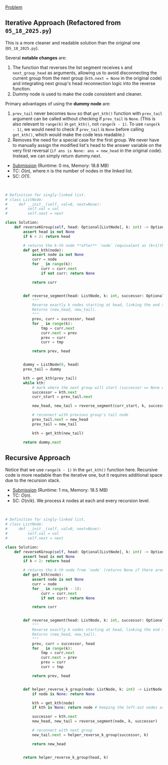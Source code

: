 [Problem](https://leetcode.com/problems/reverse-nodes-in-k-group/)

## Iterative Approach (Refactored from `05_18_2025.py`)

This is a more cleaner and readable solution than the original one (`05_18_2025.py`).

Several **notable changes** are:
1. The function that reverses the list segment receives `k` and `next_group_head` as arguments, allowing us to avoid disconnecting the current group from the next group (`kth.next = None` in the original code) and integrating next group's head reconnection logic into the reverse function.
2. Dummy node is used to make the code consistent and cleaner.

Primary advantages of using the **dummy node** are:
1. `prev_tail` never becomes `None` so that `get_kth()` function with `prev_tail` argument can be called without checking if `prev_tail` is `None`. (This is also relevant to `range(k)` in `get_kth()`, not `range(k - 1)`. To use `range(k - 1)`, we would need to check if `prev_tail` is `None` before calling `get_kth()`, which would make the code less readable.)
2. Removes the need for a special case for the first group. We never have to manually assign the modified list's head to the answer variable on the very first reversal (`if ans is None: ans = new_head` in the original code). Instead, we can simply return dummy.next.

- [Submission](https://leetcode.com/problems/reverse-nodes-in-k-group/submissions/1638234847/) (Runtime: 0 ms, Memory: 18.8 MB)
- TC: $O(n)$, where $n$ is the number of nodes in the linked list.
- SC: $O(1)$.
<br>

```python
# Definition for singly-linked list.
# class ListNode:
#     def __init__(self, val=0, next=None):
#         self.val = val
#         self.next = next

class Solution:
    def reverseKGroup(self, head: Optional[ListNode], k: int) -> Optional[ListNode]:
        assert head is not None
        if k < 2: return head

        # returns the k-th node **after** `node` (equivalent as (k+1)th node from `node`), or returns None if there aren’t k nodes left
        def get_kth(node):
            assert node is not None
            curr = node
            for _ in range(k):
                curr = curr.next
                if not curr: return None

            return curr


        def reverse_segment(head: ListNode, k: int, successor: Optional[ListNode]):
            """
            Reverse exactly k nodes starting at head, linking the end to successor.
            Returns (new_head, new_tail).
            """
            prev, curr = successor, head
            for _ in range(k):
                tmp = curr.next
                curr.next = prev
                prev = curr
                curr = tmp

            return prev, head


        dummy = ListNode(0, head)
        prev_tail = dummy

        kth = get_kth(prev_tail)
        while kth:
            # mark where the next group will start (successor == None when the number of nodes divides evenly by k)
            successor = kth.next
            curr_start = prev_tail.next

            new_head, new_tail = reverse_segment(curr_start, k, successor)

            # reconnect with previous group's tail node
            prev_tail.next = new_head
            prev_tail = new_tail

            kth = get_kth(new_tail)

        return dummy.next

```

## Recursive Approach

Notice that we use `range(k - 1)` in the `get_kth()` function here. Recursive code is more readable than the iterative one, but it requires additional space due to the recursion stack.

- [Submission](https://leetcode.com/problems/reverse-nodes-in-k-group/submissions/1638236108/) (Runtime: 1 ms, Memory: 18.5 MB)
- TC: $O(n)$.
- SC: $O(n/k)$. We process $k$ nodes at each and every recursion level.
<br>

```python
# Definition for singly-linked list.
# class ListNode:
#     def __init__(self, val=0, next=None):
#         self.val = val
#         self.next = next

class Solution:
    def reverseKGroup(self, head: Optional[ListNode], k: int) -> Optional[ListNode]:
        assert head is not None
        if k < 2: return head

        # returns the k-th node from `node` (returns None if there aren’t k nodes left)
        def get_kth(node):
            assert node is not None
            curr = node
            for _ in range(k - 1):
                curr = curr.next
                if not curr: return None

            return curr


        def reverse_segment(head: ListNode, k: int, successor: Optional[ListNode]):
            """
            Reverse exactly k nodes starting at head, linking the end to successor.
            Returns (new_head, new_tail).
            """
            prev, curr = successor, head
            for _ in range(k):
                tmp = curr.next
                curr.next = prev
                prev = curr
                curr = tmp

            return prev, head


        def helper_reverse_k_group(node: ListNode, k: int) -> ListNode:
            if node is None: return None

            kth = get_kth(node)
            if kth is None: return node # keeping the left-out nodes as is

            successor = kth.next
            new_head, new_tail = reverse_segment(node, k, successor)

            # reconnect with next group
            new_tail.next = helper_reverse_k_group(successor, k)

            return new_head


        return helper_reverse_k_group(head, k)

```